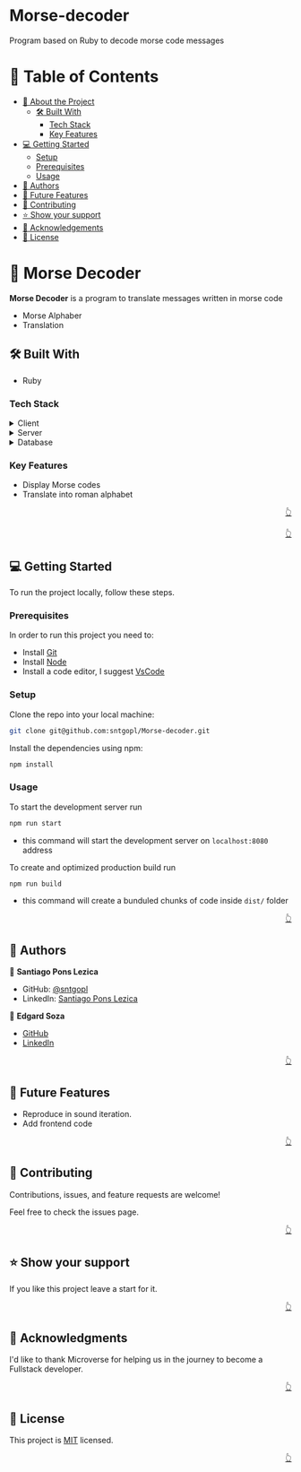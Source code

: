 # Morse-decoder

 Program based on Ruby to decode morse code messages


<a name="readme-top"></a>

<!-- TABLE OF CONTENTS -->

# 📗 Table of Contents

- [📖 About the Project](#about-project)
  - [🛠 Built With](#built-with)
    - [Tech Stack](#tech-stack)
    - [Key Features](#key-features)
- [💻 Getting Started](#getting-started)
  - [Setup](#setup)
  - [Prerequisites](#prerequisites)
  - [Usage](#usage)
- [👥 Authors](#authors)
- [🔭 Future Features](#future-features)
- [🤝 Contributing](#contributing)
- [⭐️ Show your support](#support)
- [🙏 Acknowledgements](#acknowledgements)
- [📝 License](#license)

<!-- PROJECT DESCRIPTION -->

# 📖 Morse Decoder <a name="about-project"></a>

**Morse Decoder** is a program to translate messages written in morse code

- Morse Alphaber
- Translation

## 🛠 Built With <a name="built-with"></a>

- Ruby

### Tech Stack <a name="tech-stack"></a>

<details>
  <summary>Client</summary>
  <ul>
   <li>N/A</li>

  </ul>
</details>

<details>
  <summary>Server</summary>
  <ul>
    <li>N/A</li>

  </ul>
</details>

<details>
<summary>Database</summary>
  <ul>
    <li>Ruby</li>
  </ul>
</details>

<!-- Features -->

### Key Features <a name="key-features"></a>

- Display Morse codes
- Translate into roman alphabet


<p align="right"><a href="#readme-top">👆</a></p>

<!-- LIVE DEMO -->

<p align="right"><a href="#readme-top">👆</a></p>

<!-- Getting Started -->

## 💻 Getting Started <a name="getting-started"></a>

To run the project locally, follow these steps.

### Prerequisites

In order to run this project you need to:

- Install [Git](https://git-scm.com/)
- Install [Node](https://nodejs.org/en/)
- Install a code editor, I suggest [VsCode](https://code.visualstudio.com/)

### Setup

Clone the repo into your local machine:

```bash
git clone git@github.com:sntgopl/Morse-decoder.git
```

Install the dependencies using npm:
```bash
npm install
```

### Usage

To start the development server run
```bash
npm run start
```
- this command will start the development server on `localhost:8080` address

To create and optimized production build run
```bash
npm run build
```
- this command will create a bunduled chunks of code inside `dist/` folder


<p align="right"><a href="#readme-top">👆</a></p>

<!-- AUTHORS -->

## 👥 Authors <a name="authors"></a>

👤 **Santiago Pons Lezica**

- GitHub: [@sntgopl](https://github.com/sntgopl)
- LinkedIn: [Santiago Pons Lezica](https://www.linkedin.com/in/spons-lezica7/?originalSubdomain=ar)

👤 **Edgard Soza**

- [GitHub](https://github.com/edgardsoza)
- [LinkedIn](https://www.linkedin.com/in/edgard-soza-sobalvarro/)

<p align="right"><a href="#readme-top">👆</a></p>

<!-- FUTURE FEATURES -->

## 🔭 Future Features <a name="future-features"></a>

- Reproduce in sound iteration.
- Add frontend code

<p align="right"><a href="#readme-top">👆</a></p>

<!-- Contributing -->

## 🤝 Contributing <a name="contributing"></a>

Contributions, issues, and feature requests are welcome!

Feel free to check the issues page.

<p align="right"><a href="#readme-top">👆</a></p>

<!-- Show your support -->

## ⭐️ Show your support <a name="support"></a>

If you like this project leave a start for it.

<p align="right"><a href="#readme-top">👆</a></p>

<!-- ACKNOWLEDGEMENTS -->

## 🙏 Acknowledgments <a name="acknowledgements"></a>

I'd like to thank Microverse for helping us in the journey to become a Fullstack developer.

<p align="right"><a href="#readme-top">👆</a></p>

<!-- LICENSE -->

## 📝 License <a name="license"></a>

This project is [MIT](./LICENSE) licensed.

<p align="right"><a href="#readme-top">👆</a></p>